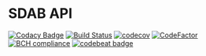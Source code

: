 # SDAB API

[![Codacy Badge](https://api.codacy.com/project/badge/Grade/208081ee57894a019cee9817363fd7b1)](https://app.codacy.com/app/FMota0/sdab?utm_source=github.com&utm_medium=referral&utm_content=TurningSpringIntoNode/sdab&utm_campaign=Badge_Grade_Dashboard)
[![Build Status](https://travis-ci.org/TurningSpringIntoNode/sdab.svg?branch=master)](https://travis-ci.org/TurningSpringIntoNode/sdab)
[![codecov](https://codecov.io/gh/TurningSpringIntoNode/sdab/branch/master/graph/badge.svg)](https://codecov.io/gh/TurningSpringIntoNode/sdab)
[![CodeFactor](https://www.codefactor.io/repository/github/turningspringintonode/sdab/badge)](https://www.codefactor.io/repository/github/turningspringintonode/sdab)
[![BCH compliance](https://bettercodehub.com/edge/badge/TurningSpringIntoNode/sdab?branch=master)](https://bettercodehub.com/)
[![codebeat badge](https://codebeat.co/badges/bce420f3-14d3-48f8-8614-5284f4144015)](https://codebeat.co/projects/github-com-turningspringintonode-sdab-master)